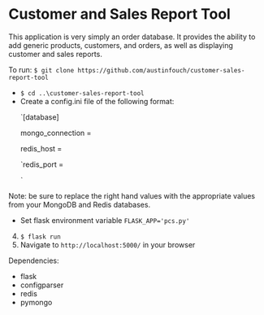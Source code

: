 # Customer and Sales Report Tool
This application is very simply an order database. It provides the ability to add generic products, customers, and orders, as well as displaying customer and sales reports.

To run:
  `$ git clone https://github.com/austinfouch/customer-sales-report-tool`
  - `$ cd ..\customer-sales-report-tool`
  - Create a config.ini file of the following format:
    <p>`[database]</p>
    <p>mongo_connection = <mongodb-url`</p>
    <p>redis_host = <redis-url></p>
    <p>`redis_port = <redis-port></p>
    <p`redis_pw = <redis-pw>`</p>
  Note: be sure to replace the right hand values with the appropriate values from your MongoDB and Redis databases.
  - Set flask environment variable `FLASK_APP='pcs.py'`
  4. `$ flask run`
  5. Navigate to `http://localhost:5000/` in your browser
  
Dependencies:
  - flask
  - configparser
  - redis
  - pymongo
